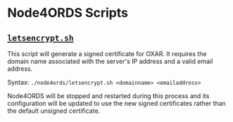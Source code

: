 # Node4ORDS Scripts

## [`letsencrypt.sh`](letsencrypt.sh)

This script will generate a signed certificate for OXAR. It requires the domain name associated with the server's IP address and a valid email address.

Syntax: `./node4ords/letsencrypt.sh <domainname> <emailaddress>`

Node4ORDS will be stopped and restarted during this process and its configuration will be updated to use the new signed certificates rather than the default unsigned certificate.
